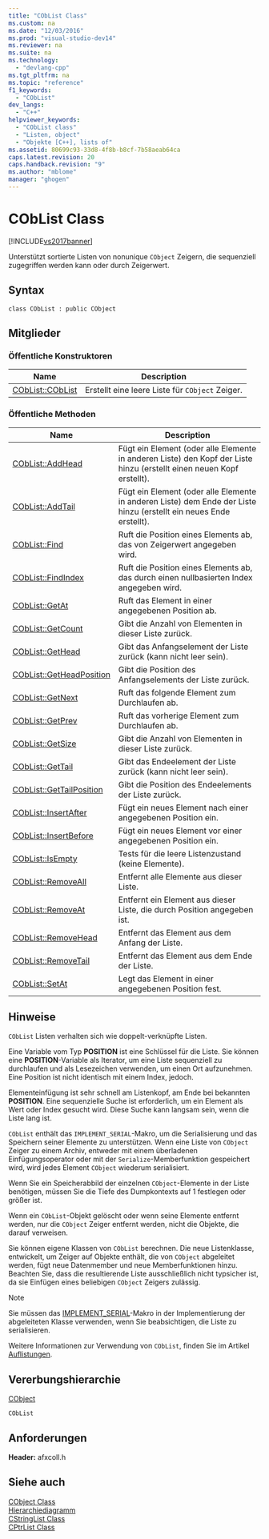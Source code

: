 ```yaml
---
title: "CObList Class"
ms.custom: na
ms.date: "12/03/2016"
ms.prod: "visual-studio-dev14"
ms.reviewer: na
ms.suite: na
ms.technology: 
  - "devlang-cpp"
ms.tgt_pltfrm: na
ms.topic: "reference"
f1_keywords: 
  - "CObList"
dev_langs: 
  - "C++"
helpviewer_keywords: 
  - "CObList class"
  - "Listen, object"
  - "Objekte [C++], lists of"
ms.assetid: 80699c93-33d8-4f8b-b8cf-7b58aeab64ca
caps.latest.revision: 20
caps.handback.revision: "9"
ms.author: "mblome"
manager: "ghogen"
---
```

# CObList Class
[!INCLUDE[vs2017banner](../../assembler/inline/includes/vs2017banner.md)]

Unterstützt sortierte Listen von nonunique `CObject` Zeigern, die sequenziell zugegriffen werden kann oder durch Zeigerwert.  
  
## Syntax  
  
```  
class CObList : public CObject  
```  
  
## Mitglieder  
  
### Öffentliche Konstruktoren  
  
|Name|Description|  
|----------|-----------------|  
|[CObList::CObList](../Topic/CObList::CObList.md)|Erstellt eine leere Liste für `CObject` Zeiger.|  
  
### Öffentliche Methoden  
  
|Name|Description|  
|----------|-----------------|  
|[CObList::AddHead](../Topic/CObList::AddHead.md)|Fügt ein Element \(oder alle Elemente in anderen Liste\) den Kopf der Liste hinzu \(erstellt einen neuen Kopf erstellt\).|  
|[CObList::AddTail](../Topic/CObList::AddTail.md)|Fügt ein Element \(oder alle Elemente in anderen Liste\) dem Ende der Liste hinzu \(erstellt ein neues Ende erstellt\).|  
|[CObList::Find](../Topic/CObList::Find.md)|Ruft die Position eines Elements ab, das von Zeigerwert angegeben wird.|  
|[CObList::FindIndex](../Topic/CObList::FindIndex.md)|Ruft die Position eines Elements ab, das durch einen nullbasierten Index angegeben wird.|  
|[CObList::GetAt](../Topic/CObList::GetAt.md)|Ruft das Element in einer angegebenen Position ab.|  
|[CObList::GetCount](../Topic/CObList::GetCount.md)|Gibt die Anzahl von Elementen in dieser Liste zurück.|  
|[CObList::GetHead](../Topic/CObList::GetHead.md)|Gibt das Anfangselement der Liste zurück \(kann nicht leer sein\).|  
|[CObList::GetHeadPosition](../Topic/CObList::GetHeadPosition.md)|Gibt die Position des Anfangselements der Liste zurück.|  
|[CObList::GetNext](../Topic/CObList::GetNext.md)|Ruft das folgende Element zum Durchlaufen ab.|  
|[CObList::GetPrev](../Topic/CObList::GetPrev.md)|Ruft das vorherige Element zum Durchlaufen ab.|  
|[CObList::GetSize](../Topic/CObList::GetSize.md)|Gibt die Anzahl von Elementen in dieser Liste zurück.|  
|[CObList::GetTail](../Topic/CObList::GetTail.md)|Gibt das Endeelement der Liste zurück \(kann nicht leer sein\).|  
|[CObList::GetTailPosition](../Topic/CObList::GetTailPosition.md)|Gibt die Position des Endeelements der Liste zurück.|  
|[CObList::InsertAfter](../Topic/CObList::InsertAfter.md)|Fügt ein neues Element nach einer angegebenen Position ein.|  
|[CObList::InsertBefore](../Topic/CObList::InsertBefore.md)|Fügt ein neues Element vor einer angegebenen Position ein.|  
|[CObList::IsEmpty](../Topic/CObList::IsEmpty.md)|Tests für die leere Listenzustand \(keine Elemente\).|  
|[CObList::RemoveAll](../Topic/CObList::RemoveAll.md)|Entfernt alle Elemente aus dieser Liste.|  
|[CObList::RemoveAt](../Topic/CObList::RemoveAt.md)|Entfernt ein Element aus dieser Liste, die durch Position angegeben ist.|  
|[CObList::RemoveHead](../Topic/CObList::RemoveHead.md)|Entfernt das Element aus dem Anfang der Liste.|  
|[CObList::RemoveTail](../Topic/CObList::RemoveTail.md)|Entfernt das Element aus dem Ende der Liste.|  
|[CObList::SetAt](../Topic/CObList::SetAt.md)|Legt das Element in einer angegebenen Position fest.|  
  
## Hinweise  
 `CObList` Listen verhalten sich wie doppelt\-verknüpfte Listen.  
  
 Eine Variable vom Typ **POSITION** ist eine Schlüssel für die Liste.  Sie können eine **POSITION**\-Variable als Iterator, um eine Liste sequenziell zu durchlaufen und als Lesezeichen verwenden, um einen Ort aufzunehmen.  Eine Position ist nicht identisch mit einem Index, jedoch.  
  
 Elementeinfügung ist sehr schnell am Listenkopf, am Ende bei bekannten **POSITION**.  Eine sequenzielle Suche ist erforderlich, um ein Element als Wert oder Index gesucht wird.  Diese Suche kann langsam sein, wenn die Liste lang ist.  
  
 `CObList` enthält das `IMPLEMENT_SERIAL`\-Makro, um die Serialisierung und das Speichern seiner Elemente zu unterstützen.  Wenn eine Liste von `CObject` Zeiger zu einem Archiv, entweder mit einem überladenen Einfügungsoperator oder mit der `Serialize`\-Memberfunktion gespeichert wird, wird jedes Element `CObject` wiederum serialisiert.  
  
 Wenn Sie ein Speicherabbild der einzelnen `CObject`\-Elemente in der Liste benötigen, müssen Sie die Tiefe des Dumpkontexts auf 1 festlegen oder größer ist.  
  
 Wenn ein `CObList`\-Objekt gelöscht oder wenn seine Elemente entfernt werden, nur die `CObject` Zeiger entfernt werden, nicht die Objekte, die darauf verweisen.  
  
 Sie können eigene Klassen von `CObList` berechnen.  Die neue Listenklasse, entwickelt, um Zeiger auf Objekte enthält, die von `CObject` abgeleitet werden, fügt neue Datenmember und neue Memberfunktionen hinzu.  Beachten Sie, dass die resultierende Liste ausschließlich nicht typsicher ist, da sie Einfügen eines beliebigen `CObject` Zeigers zulässig.  
  
> [!NOTE]
>  Sie müssen das [IMPLEMENT\_SERIAL](../Topic/IMPLEMENT_SERIAL.md)\-Makro in der Implementierung der abgeleiteten Klasse verwenden, wenn Sie beabsichtigen, die Liste zu serialisieren.  
  
 Weitere Informationen zur Verwendung von `CObList`, finden Sie im Artikel [Auflistungen](../../mfc/collections.md).  
  
## Vererbungshierarchie  
 [CObject](../../mfc/reference/cobject-class.md)  
  
 `CObList`  
  
## Anforderungen  
 **Header:**  afxcoll.h  
  
## Siehe auch  
 [CObject Class](../../mfc/reference/cobject-class.md)   
 [Hierarchiediagramm](../../mfc/hierarchy-chart.md)   
 [CStringList Class](../../mfc/reference/cstringlist-class.md)   
 [CPtrList Class](../../mfc/reference/cptrlist-class.md)